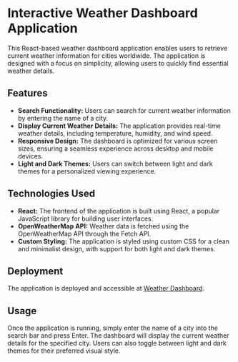 # Interactive Weather Dashboard Application

This React-based weather dashboard application enables users to retrieve current weather information for cities worldwide. The application is designed with a focus on simplicity, allowing users to quickly find essential weather details.

## Features

- **Search Functionality:** Users can search for current weather information by entering the name of a city.
- **Display Current Weather Details:** The application provides real-time weather details, including temperature, humidity, and wind speed.
- **Responsive Design:** The dashboard is optimized for various screen sizes, ensuring a seamless experience across desktop and mobile devices.
- **Light and Dark Themes:** Users can switch between light and dark themes for a personalized viewing experience.

## Technologies Used

- **React:** The frontend of the application is built using React, a popular JavaScript library for building user interfaces.
- **OpenWeatherMap API:** Weather data is fetched using the OpenWeatherMap API through the Fetch API.
- **Custom Styling:** The application is styled using custom CSS for a clean and minimalist design, with support for both light and dark themes.

## Deployment

The application is deployed and accessible at [Weather Dashboard](https://all-city-weather-application.netlify.app/).

## Usage

Once the application is running, simply enter the name of a city into the search bar and press Enter. The dashboard will display the current weather details for the specified city. Users can also toggle between light and dark themes for their preferred visual style.


